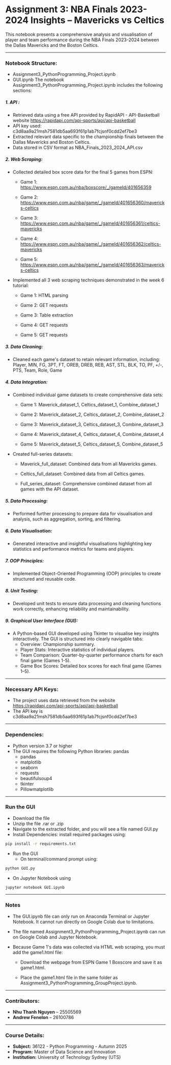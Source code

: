 # Assignment 3: NBA Finals 2023-2024 Insights – Mavericks vs Celtics

This notebook presents a comprehensive analysis and visualisation of player and team performance during the NBA Finals 2023-2024 between the Dallas Mavericks and the Boston Celtics.

---

### **Notebook Structure:**
-  Assignment3_PythonProgramming_Project.ipynb
-  GUI.ipynb
The notebook Assignment3_PythonProgramming_Project.ipynb includes the following sections:
##### **1. API** : 
- Retrieved data using a free API provided by RapidAPI - API-Basketball website https://rapidapi.com/api-sports/api/api-basketball
- API key used: c3d8aa9a21msh7581db5aa693f61p1ab7fcjsnf0cdd2ef7be3
- Extracted relevant data specific to the championship finals between the Dallas Mavericks and Boston Celtics.
- Data stored in CSV format as NBA_Finals_2023_2024_API.csv

##### **2. Web Scraping:** 
- Collected detailed box score data for the final 5 games from ESPN:

  - Game 1: https://www.espn.com.au/nba/boxscore/_/gameId/401656359

  - Game 2: https://www.espn.com.au/nba/game/_/gameId/401656360/mavericks-celtics

  - Game 3: https://www.espn.com.au/nba/game/_/gameId/401656361/celtics-mavericks

  - Game 4: https://www.espn.com.au/nba/game/_/gameId/401656362/celtics-mavericks

  - Game 5: https://www.espn.com.au/nba/game/_/gameId/401656363/mavericks-celtics

- Implemented all 3 web scraping techniques demonstrated in the week 6 tutorial:

  - Game 1: HTML parsing

  - Game 2: GET requests

  - Game 3: Table extraction

  - Game 4: GET requests

  - Game 5: GET requests

##### **3. Data Cleaning:** 

- Cleaned each game's dataset to retain relevant information, including: Player, MIN, FG, 3PT, FT, OREB, DREB, REB, AST, STL, BLK, TO, PF, +/-, PTS, Team, Role, Game

##### **4. Data Integration:** 
- Combined individual game datasets to create comprehensive data sets:

  - Game 1: Maverick_dataset_1, Celtics_dataset_1, Combine_dataset_1

  - Game 2: Maverick_dataset_2, Celtics_dataset_2, Combine_dataset_2

  - Game 3: Maverick_dataset_3, Celtics_dataset_3, Combine_dataset_3

  - Game 4: Maverick_dataset_4, Celtics_dataset_4, Combine_dataset_4

  - Game 5: Maverick_dataset_5, Celtics_dataset_5, Combine_dataset_5

- Created full-series datasets:

  - Maverick_full_dataset: Combined data from all Mavericks games.

  - Celtics_full_dataset: Combined data from all Celtics games.

  - Full_series_dataset: Comprehensive combined dataset from all games with the API dataset.

##### **5. Data Processing:** 
- Performed further processing to prepare data for visualisation and analysis, such as aggregation, sorting, and filtering.

##### **6. Data Visualisation:** 
- Generated interactive and insightful visualisations highlighting key statistics and performance metrics for teams and players.

##### **7. OOP Principles:**

- Implemented Object-Oriented Programming (OOP) principles to create structured and reusable code.

##### **8. Unit Testing:**
- Developed unit tests to ensure data processing and cleaning functions work correctly, enhancing reliability and maintainability.

##### **9. Graphical User Interface (GUI):** 
- A Python-based GUI developed using Tkinter to visualise key insights interactively. The GUI is structured into clearly navigable tabs:
  - Overview: Championship summary.
  - Player Stats: Interactive statistics of individual players.
  - Team Comparison: Quarter-by-quarter performance charts for each final game (Games 1-5).
  - Game Box Scores: Detailed box scores for each final game (Games 1–5).
    
---

### **Necessary API Keys:**
- The project uses data retrieved from the website https://rapidapi.com/api-sports/api/api-basketball
- The API key is c3d8aa9a21msh7581db5aa693f61p1ab7fcjsnf0cdd2ef7be3

---
### **Dependencies:**
- Python version 3.7 or higher
- The GUI requires the following Python libraries:
 pandas
  - pandas  
  - matplotlib  
  - seaborn  
  - requests  
  - beautifulsoup4  
  - tkinter  
  - Pillowmatplotlib
  
---

### **Run the GUI**
- Download the file
- Unzip the file .rar or .zip 
- Navigate to the extracted folder, and you will see a file named GUI.py
- Install Dependencies: install required packages using:
```bash
pip install -r requirements.txt
```

- Run the GUI
  - On terminal/command prompt using:
```bash
python GUI.py
``` 
  - On Jupyter Notebook using
```bash
jupyter notebook GUI.ipynb
```
---
### **Notes**
- The GUI.ipynb file can only run on Anaconda Terminal or Jupyter Notebook. It cannot run directly on Google Colab due to limitations.

- The file named Assignment3_PythonProgramming_Project.ipynb can run on Google Colab and Jupyter Notebook.

- Because Game 1's data was collected via HTML web scraping, you must add the game1.html file:

  - Download the webpage from ESPN Game 1 Boxscore and save it as game1.html.

  - Place the game1.html file in the same folder as Assignment3_PythonProgramming_GroupProject.ipynb.


---
### **Contributors:**
- **Nhu Thanh Nguyen** – 25505569  
- **Andrew Fenelon** – 26100786  

---

###  **Course Details:**
- **Subject:** 36122 - Python Programming - Autumn 2025  
- **Program:** Master of Data Science and Innovation  
- **Institution:** University of Technology Sydney (UTS)

